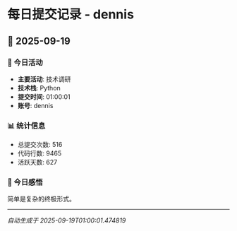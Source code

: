 # 每日提交记录 - dennis

## 📅 2025-09-19

### 🎯 今日活动
- **主要活动**: 技术调研
- **技术栈**: Python
- **提交时间**: 01:00:01
- **账号**: dennis

### 📊 统计信息
- 总提交次数: 516
- 代码行数: 9465
- 活跃天数: 627

### 💭 今日感悟
简单是复杂的终极形式。

---
*自动生成于 2025-09-19T01:00:01.474819*

